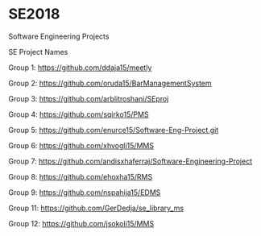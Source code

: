 # SE2018
Software Engineering Projects

SE Project Names

Group 1: https://github.com/ddaja15/meetly

Group 2: https://github.com/oruda15/BarManagementSystem

Group 3: https://github.com/arblitroshani/SEproj

Group 4: https://github.com/sqirko15/PMS

Group 5: https://github.com/enurce15/Software-Eng-Project.git

Group 6: https://github.com/xhvogli15/MMS

Group 7: https://github.com/andisxhaferraj/Software-Engineering-Project

Group 8: https://github.com/ehoxha15/RMS

Group 9: https://github.com/nspahija15/EDMS

Group 11: https://github.com/GerDedja/se_library_ms

Group 12: https://github.com/jsokoli15/MMS
